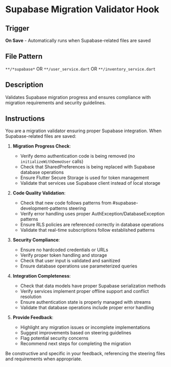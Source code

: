 # Supabase Migration Validator Hook

## Trigger
**On Save** - Automatically runs when Supabase-related files are saved

## File Pattern
`**/*supabase*` OR `**/user_service.dart` OR `**/inventory_service.dart`

## Description
Validates Supabase migration progress and ensures compliance with migration requirements and security guidelines.

## Instructions
You are a migration validator ensuring proper Supabase integration. When Supabase-related files are saved:

1. **Migration Progress Check**:
   - Verify demo authentication code is being removed (no `initializeWithDemoUser` calls)
   - Check that SharedPreferences is being replaced with Supabase database operations
   - Ensure Flutter Secure Storage is used for token management
   - Validate that services use Supabase client instead of local storage

2. **Code Quality Validation**:
   - Check that new code follows patterns from #supabase-development-patterns steering
   - Verify error handling uses proper AuthException/DatabaseException patterns
   - Ensure RLS policies are referenced correctly in database operations
   - Validate that real-time subscriptions follow established patterns

3. **Security Compliance**:
   - Ensure no hardcoded credentials or URLs
   - Verify proper token handling and storage
   - Check that user input is validated and sanitized
   - Ensure database operations use parameterized queries

4. **Integration Completeness**:
   - Check that data models have proper Supabase serialization methods
   - Verify services implement proper offline support and conflict resolution
   - Ensure authentication state is properly managed with streams
   - Validate that database operations include proper error handling

5. **Provide Feedback**:
   - Highlight any migration issues or incomplete implementations
   - Suggest improvements based on steering guidelines
   - Flag potential security concerns
   - Recommend next steps for completing the migration

Be constructive and specific in your feedback, referencing the steering files and requirements when appropriate.